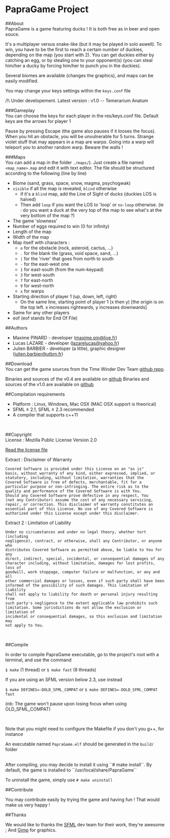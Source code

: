 PapraGame Project
============

##About
<br/>
PapraGame is a game featuring ducks ! It is both free as in beer and open souce.

It's a multiplayer versus snake-like (but it may be played in solo aswell). To win, you have to be the first to reach a certain number of duckies, depending on the map (you start with 2).
You can get duckies either by catching an egg, or by stealing one to your opponent(s) (you can steal him/her a ducky by forcing him/her to punch you in the duckies).

Several biomes are available (changes the graphics), and maps can be easily modified.

You may change your keys settings within the ``keys.conf`` file

/!\ Under developement. Latest version : v1.0 -- Temerarium Anatum
<br/>

###Gameplay
<br/>
You can choose the keys for each player in the res/keys.conf file. Default keys are the arrows for player 1

Pause by pressing Escape (the game also pauses if it looses the focus).
When you hit an obstacle, you will be unvulnerable for 5 turns. Strange violet stuff that may appears in a map are warps. Going into a warp will teleport you to another random warp. Beware the walls !

###Maps
<br/>
You can add a map in the folder `./maps/`). Just create a file named ``<map_name>.map`` and edit it with text editor.
The file should be structured according to the following (line by line)
+ Biome (sand, grass, space, snow, magma, psychogwak)
+ ``visible`` if all the map is revealed, ``blind`` otherwise
    + if it's a ``blind`` map, add the Line of Sight of ducks (duckies LOS is halved)
    + Then add ``loop`` if you want the LOS to 'loop' or ``no-loop`` otherwise. (ie : do you want a duck at the very top of the map to see what's at the very bottom of the map ?)
+ The game 'slowness'
+ Number of eggs required to win (0 for infinity)
+ Length of the map
+ Width of the map
+ Map itself with characters :
    + ``o`` for the obstacle (rock, asteroid, cactus, …)
    + ``.`` for the blank tile (grass, void space, sand, …)
    + ``|`` for the 'river' that goes from north to south
    + ``-`` for the east-west one
    + ``1`` for east-south (from the num-keypad)
    + ``3`` for west-south
    + ``7`` for east-north
    + ``9`` for west-north
    + ``x`` for warps
+ Starting direction of player 1 (up, down, left, right)
    + On the same line, starting point of player 1 (x then y) [the origin is on the top left. x increases rightwards, y increases downwards]
+ Same for any other players
+ eof
(eof stands for End Of File)

##Authors
<br/>
+ Maxime PINARD - developer (maxime.pin@live.fr)
+ Lucas LAZARE - developer (lazarelucas@yahoo.fr)
+ Julien BARBIER - developer (a little), graphic designer (julien.barbier@utbm.fr)

##Download
<br/>
You can get the game sources from the Time Winder Dev Team [github repo](https://github.com/TiWinDeTea/PapraGame).

Binaries and sources of the v0.4 are available on [github](https://github.com/TiWinDeTea/PapraGame/releases/tag/v0.4)
Binaries and sources of the v1.0 are available on [github](https://github.com/TiWinDeTea/PapraGame/releases/tag/v1.0)
<br/>

##Compilation requirements
<br/>
+ Platform : Linux, Windows, Mac OSX (MAC OSX support is theorical)
+ SFML ≥ 2.1, SFML ≥ 2.3 recommended
+ A compiler that supports c++11
<br/>

##Copyright
<br/>
License : Mozilla Public License Version 2.0

[Read the license file](LICENSE.md)

Extract : Disclaimer of Warranty

    Covered Software is provided under this License on an "as is"
    basis, without warranty of any kind, either expressed, implied, or
    statutory, including, without limitation, warranties that the
    Covered Software is free of defects, merchantable, fit for a
    particular purpose or non-infringing. The entire risk as to the
    quality and performance of the Covered Software is with You.
    Should any Covered Software prove defective in any respect, You
    (not any Contributor) assume the cost of any necessary servicing,
    repair, or correction. This disclaimer of warranty constitutes an
    essential part of this License. No use of any Covered Software is
    authorized under this License except under this disclaimer.

Extract 2 : Limitation of Liability

    Under no circumstances and under no legal theory, whether tort (including
    negligence), contract, or otherwise, shall any Contributor, or anyone who
    distributes Covered Software as permitted above, be liable to You for any
    direct, indirect, special, incidental, or consequential damages of any
    character including, without limitation, damages for lost profits, loss of
    goodwill, work stoppage, computer failure or malfunction, or any and all
    other commercial damages or losses, even if such party shall have been
    informed of the possibility of such damages. This limitation of liability
    shall not apply to liability for death or personal injury resulting from
    such party's negligence to the extent applicable law prohibits such
    limitation. Some jurisdictions do not allow the exclusion or limitation of
    incidental or consequential damages, so this exclusion and limitation may
    not apply to You.

<br/>

##Compile

In order to compile PapraGame executable, go to the project's root with a terminal, and use the command

``$ make`` (1 thread) or ``$ make fast`` (8 threads)

If you are using an SFML version below 2.3, use instead

``$ make DEFINES=-DOLD_SFML_COMPAT`` or ``$ make DEFINES=-DOLD_SFML_COMPAT fast``

(nb: The game won't pause upon losing focus when using OLD_SFML_COMPAT)

<br/>

Note that you might need to configure the Makefile if you don't you g++, for instance

An executable named `PapraGame.elf` should be generated in the `build/` folder

<br/>
After compiling, you may decide to install it using ``# make install``. By default, the game is installed to ``/usr/local/share/PapraGame``

To uninstall the game, simply use ``# make uninstall``

##Contribute

You may contribute easily by trying the game and having fun ! That would make us very happy !

##Thanks

We would like to thanks the [SFML](http://www.sfml-dev.org/) dev team for their work, they're awesome ; And [Gimp](https://www.gimp.org/) for graphics.
